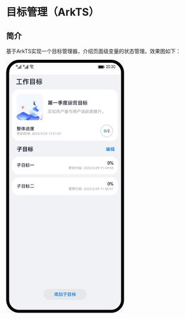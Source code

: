 # 目标管理（ArkTS）

## 简介
基于ArkTS实现一个目标管理器，介绍页面级变量的状态管理。效果图如下：

![](screenshots/device/TargetManagement.gif)